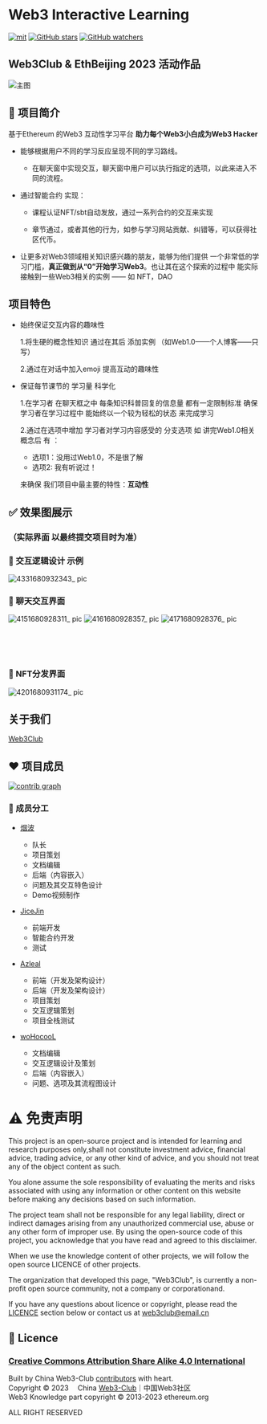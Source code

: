 # Web3 Interactive Learning

[![mit](https://img.shields.io/github/license/Web3-Club/Web3-Interactive-Learning?style=flat-square)](https://github.com/Web3-Club/Web3-Interactive-Learning/) [![GitHub stars](https://img.shields.io/github/stars/Web3-Club/Web3-Interactive-Learning.svg?style=social&label=Stars)](https://github.com/Web3-Club/Web3-Interactive-Learning) [![GitHub watchers](https://img.shields.io/github/watchers/Web3-Club/Web3-Interactive-Learning.svg?style=social&label=Watch)](https://github.com/Web3-Club/Blockchain-Developer-roadmap_Chinese)


## Web3Club & EthBeijing 2023 活动作品

<img alt="主图" src="https://user-images.githubusercontent.com/76860915/229789325-103fd1d1-def6-4c96-88fa-46fb8f4b5762.png"/>


## 🔖 项目简介

基于Ethereum 的Web3 互动性学习平台 **助力每个Web3小白成为Web3 Hacker**

  - 能够根据用户不同的学习反应呈现不同的学习路线。
  
    - 在聊天窗中实现交互，聊天窗中用户可以执行指定的选项，以此来进入不同的流程。


  - 通过智能合约 实现：


    - 课程认证NFT/sbt自动发放，通过一系列合约的交互来实现


    - 章节通过，或者其他的行为，如参与学习网站贡献、纠错等，可以获得社区代币。


  - 让更多对Web3领域相关知识感兴趣的朋友，能够为他们提供 一个非常低的学习门槛，**真正做到从“0”开始学习Web3**。也让其在这个探索的过程中 
能实际接触到一些Web3相关的实例 —— 如 NFT，DAO 


  
## 项目特色

- 始终保证交互内容的趣味性

   1.将生硬的概念性知识 通过在其后 添加实例
    （如Web1.0——个人博客——只写）
    
   2.通过在对话中加入emoji 提高互动的趣味性

- 保证每节课节的 学习量 科学化

   1.在学习者 在聊天框之中 每条知识科普回复的信息量 都有一定限制标准 
     确保学习者在学习过程中 能始终以一个较为轻松的状态 来完成学习 

   2.通过在选项中增加 学习者对学习内容感受的 分支选项 
     如 讲完Web1.0相关概念后 有 ：

     - 选项1：没用过Web1.0，不是很了解
     - 选项2:  我有听说过！                  

   来确保 我们项目中最主要的特性：**互动性**

  
## ✅ 效果图展示
### **（实际界面 以最终提交项目时为准）**

### 🔧 交互逻辑设计 示例
![4331680932343_ pic](https://user-images.githubusercontent.com/76860915/230705795-71ade625-daa8-496a-98b3-e8fd5976db9b.jpg)


### 💬 聊天交互界面
![4151680928311_ pic](https://user-images.githubusercontent.com/76860915/230707099-ac3c45b0-6774-403a-b0b3-0e8ea9488739.jpg)
![4161680928357_ pic](https://user-images.githubusercontent.com/76860915/230707103-bc41f8cd-5b9a-474f-bb3b-c5b2ad576334.jpg)
![4171680928376_ pic](https://user-images.githubusercontent.com/76860915/230707108-409c75fe-db98-4867-9ca7-3663cade9848.jpg)


<br>
<br>
<br>

### 🌆 NFT分发界面
![4201680931174_ pic](https://user-images.githubusercontent.com/76860915/230707111-e37e3c7b-9b80-4ba9-9515-030cb089091a.jpg)


## 关于我们
[Web3Club](https://github.com/Web3-Club/Intro.)

## ❤️ 项目成员
[![contrib graph](https://contrib.rocks/image?repo=Web3-Club/Web3-Interactive-Learning)](https://github.com/Web3-Club/Web3-Interactive-Learning/graphs/contributors)


### 🔨 成员分工

- [烟波](https://github.com/yanboishere)
  
  - 队长
  - 项目策划
  - 文档编辑
  - 后端（内容嵌入）
  - 问题及其交互特色设计
  - Demo视频制作
 
- [JiceJin](https://github.com/JiceJin)
  
  - 前端开发
  - 智能合约开发
  - 测试

- [Azleal](https://github.com/Azleal)
  
  - 前端（开发及架构设计）
  - 后端（开发及架构设计）
  - 项目策划
  - 交互逻辑策划
  - 项目全栈测试

- [woHocooL](https://github.com/woHocooL)
 
  - 文档编辑 
  - 交互逻辑设计及策划
  - 后端（内容嵌入）
  - 问题、选项及其流程图设计 

# ⚠️  免责声明
This project is an open-source project and is intended for learning and research purposes only,shall not constitute investment advice, financial advice, trading advice, or any other kind of advice, and you should not treat any of the object content as such.

You alone assume the sole responsibility of evaluating the merits and risks associated with using any information or other content on this website before making any decisions based on such information.

The project team shall not be responsible for any legal liability, direct or indirect damages arising from any unauthorized commercial use, abuse or any other form of improper use. By using the open-source code of this project, you acknowledge that you have read and agreed to this disclaimer. 

When we use the knowledge content of other projects, we will follow the open source LICENCE of other projects.

The organization that developed this page, "Web3Club", is currently a non-profit open source community, not a company or corporationand.

If you have any questions about licence or copyright, please read the [LICENCE](https://creativecommons.org/licenses/by-sa/4.0/legalcode) section below or contact us at web3club@email.cn

## 📖 Licence

### [Creative Commons Attribution Share Alike 4.0 International](https://creativecommons.org/licenses/by-sa/4.0/legalcode)

Built by China Web3-Club [contributors](https://github.com/Web3-Club/Web3-Interactive-Learning/graphs/contributors?from=2023-03-26&to=2023-04-08&type=a) with heart.<br>
Copyright © 2023  China [Web3-Club](https://github.com/Web3-Club)｜中国Web3社区 <br>
Web3 Knowledge part copyright   ©  2013-2023 ethereum.org

ALL RIGHT RESERVED
